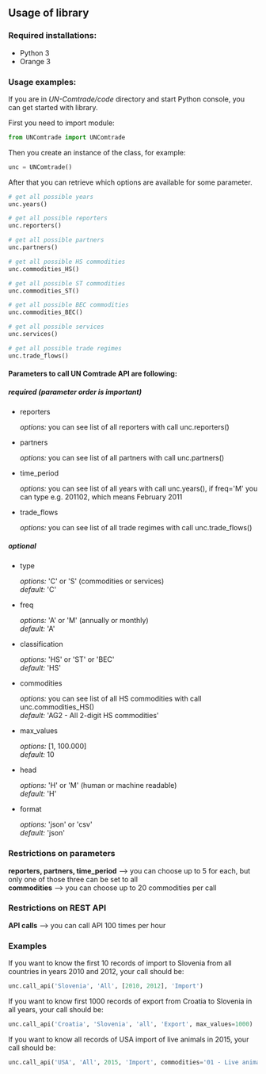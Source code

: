 ## Usage of library

### Required installations:
* Python 3
* Orange 3

### Usage examples:

If you are in _UN-Comtrade/code_ directory and start Python console, you can get started with library.  

First you need to import module:
```python
from UNComtrade import UNComtrade
```

Then you create an instance of the class, for example:
```python
unc = UNComtrade()
```

After that you can retrieve which options are available for some parameter.  
```python
# get all possible years
unc.years()

# get all possible reporters
unc.reporters()

# get all possible partners
unc.partners()

# get all possible HS commodities
unc.commodities_HS()

# get all possible ST commodities
unc.commodities_ST()

# get all possible BEC commodities
unc.commodities_BEC()

# get all possible services
unc.services()

# get all possible trade regimes
unc.trade_flows()
```

#### Parameters to call UN Comtrade API are following:
##### required (parameter order is important)
* reporters

  _options:_ you can see list of all reporters with call unc.reporters()  
  
* partners

  _options:_ you can see list of all partners with call unc.partners()  
  
* time_period

  _options:_ you can see list of all years with call unc.years(), if freq='M' you can type e.g. 201102, which means February 2011  
  
* trade_flows

  _options:_ you can see list of all trade regimes with call unc.trade_flows()  

##### optional
* type

  _options:_ 'C' or 'S' (commodities or services)  
  _default:_ 'C'
 
* freq

  _options:_ 'A' or 'M' (annually or monthly)  
  _default:_ 'A'
  
* classification

  _options:_ 'HS' or 'ST' or 'BEC'  
  _default:_ 'HS'
  
* commodities

  _options:_ you can see list of all HS commodities with call unc.commodities_HS()  
  _default:_ 'AG2 - All 2-digit HS commodities'
  
* max_values

  _options:_ [1, 100.000]  
  _default:_ 10
  
* head

  _options:_ 'H' or 'M' (human or machine readable)  
  _default:_ 'H'
  
* format

  _options:_ 'json' or 'csv'  
  _default:_ 'json'


### Restrictions on parameters
__reporters, partners, time_period__ --> you can choose up to 5 for each, but only one of those three can be set to all  
__commodities__ --> you can choose up to 20 commodities per call


### Restrictions on REST API
__API calls__ --> you can call API 100 times per hour


### Examples
If you want to know the first 10 records of import to Slovenia from all countries in years 2010 and 2012, your call should be:  
```python
unc.call_api('Slovenia', 'All', [2010, 2012], 'Import')
```

If you want to know first 1000 records of export from Croatia to Slovenia in all years, your call should be:  
```python
unc.call_api('Croatia', 'Slovenia', 'all', 'Export', max_values=1000)
```

If you want to know all records of USA import of live animals in 2015, your call should be:  
```python
unc.call_api('USA', 'All', 2015, 'Import', commodities='01 - Live animals', max_values=100000)
```

